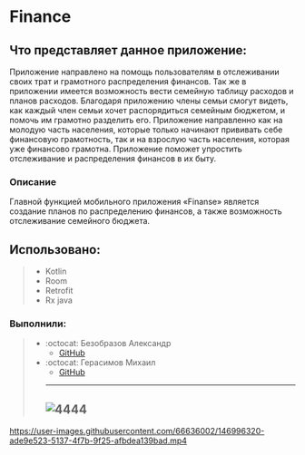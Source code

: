 # Finance
## Что представляет данное приложение:
Приложение направлено на помощь пользователям в отслеживании своих трат и грамотного распределения финансов. 
Так же в приложении имеется возможность вести семейную таблицу расходов и планов расходов. 
Благодаря приложению члены семьи смогут видеть, как каждый член семьи хочет распорядиться семейным бюджетом, и помочь им грамотно разделить его.
Приложение направленно как на молодую часть населения, которые только начинают прививать себе финансовую грамотность, так и на взрослую часть населения, которая уже финансово грамотна. 
Приложение поможет упростить отслеживание и распределения финансов в их быту.
### Описание
Главной функцией мобильного приложения «Finanse» является создание планов по распределению финансов, а также возможность отслеживание семейного бюджета.
## Использовано:
> * Kotlin
> * Room
> * Retrofit
> * Rx java
### Выполнили:
> * :octocat: Безобразов Александр
>    * [GitHub](https://github.com/ultraxion2000)
> * :octocat: Герасимов Михаил
>   * [GitHub](https://github.com/Dorrrke)
>   --------------------------------------------------------------------------------------------------------------
>   ![4444](https://user-images.githubusercontent.com/66636002/146990733-dc26cbae-6c79-4812-8eef-d6847a543cc1.PNG)
>   --------------------------------------------------------------------------------------------------------------




https://user-images.githubusercontent.com/66636002/146996320-ade9e523-5137-4f7b-9f25-afbdea139bad.mp4

